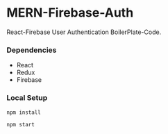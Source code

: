 # MERN-Firebase-Auth

React-Firebase User Authentication BoilerPlate-Code.

### Dependencies
* React
* Redux
* Firebase

### Local Setup

```npm install```

```npm start```
